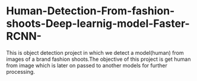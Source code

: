 # Human-Detection-From-fashion-shoots-Deep-learnig-model-Faster-RCNN-
This is object detection project in which we detect a model(human) from images of a brand fashion shoots.The objective of this project is get human from image which is later on passed to another models for further processing.  
